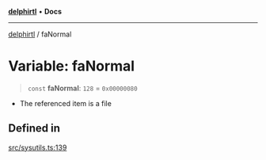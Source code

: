 [**delphirtl**](../README.md) • **Docs**

***

[delphirtl](../globals.md) / faNormal

# Variable: faNormal

> `const` **faNormal**: `128` = `0x00000080`

* The referenced item is a file

## Defined in

[src/sysutils.ts:139](https://github.com/chuacw/delphirtl/blob/7ea4891110a48e6aa35744474c09ae59d2a501a7/src/sysutils.ts#L139)

